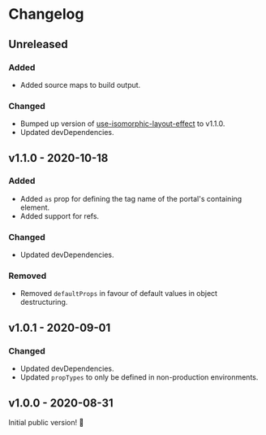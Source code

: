 # Changelog

## Unreleased

### Added

- Added source maps to build output.

### Changed

- Bumped up version of [use-isomorphic-layout-effect](https://www.npmjs.com/package/use-isomorphic-layout-effect) to v1.1.0.
- Updated devDependencies.

## v1.1.0 - 2020-10-18

### Added

- Added `as` prop for defining the tag name of the portal's containing element.
- Added support for refs.

### Changed

- Updated devDependencies.

### Removed

- Removed `defaultProps` in favour of default values in object destructuring.

## v1.0.1 - 2020-09-01

### Changed

- Updated devDependencies.
- Updated `propTypes` to only be defined in non-production environments.

## v1.0.0 - 2020-08-31

Initial public version! :tada:
